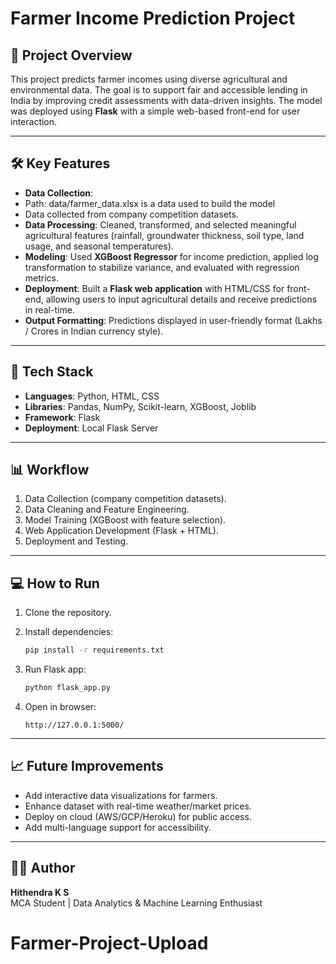 # Farmer Income Prediction Project

## 📌 Project Overview

This project predicts farmer incomes using diverse agricultural and
environmental data. The goal is to support fair and accessible lending
in India by improving credit assessments with data-driven insights. The
model was deployed using **Flask** with a simple web-based front-end for
user interaction.

------------------------------------------------------------------------

## 🛠️ Key Features

-   **Data Collection**:
-   Path: data/farmer_data.xlsx is a data used to build the model
-   Data collected from company competition
    datasets.
-   **Data Processing**: Cleaned, transformed, and selected meaningful
    agricultural features (rainfall, groundwater thickness, soil type,
    land usage, and seasonal temperatures).
-   **Modeling**: Used **XGBoost Regressor** for income prediction,
    applied log transformation to stabilize variance, and evaluated with
    regression metrics.
-   **Deployment**: Built a **Flask web application** with HTML/CSS for
    front-end, allowing users to input agricultural details and receive
    predictions in real-time.
-   **Output Formatting**: Predictions displayed in user-friendly format
    (Lakhs / Crores in Indian currency style).

------------------------------------------------------------------------

## 🚀 Tech Stack

-   **Languages**: Python, HTML, CSS
-   **Libraries**: Pandas, NumPy, Scikit-learn, XGBoost, Joblib
-   **Framework**: Flask
-   **Deployment**: Local Flask Server

------------------------------------------------------------------------

## 📊 Workflow

1.  Data Collection (company competition datasets).
2.  Data Cleaning and Feature Engineering.
3.  Model Training (XGBoost with feature selection).
4.  Web Application Development (Flask + HTML).
5.  Deployment and Testing.

------------------------------------------------------------------------

## 💻 How to Run

1.  Clone the repository.

2.  Install dependencies:

    ``` bash
    pip install -r requirements.txt
    ```

3.  Run Flask app:

    ``` bash
    python flask_app.py
    ```

4.  Open in browser:

        http://127.0.0.1:5000/

------------------------------------------------------------------------

## 📈 Future Improvements

-   Add interactive data visualizations for farmers.
-   Enhance dataset with real-time weather/market prices.
-   Deploy on cloud (AWS/GCP/Heroku) for public access.
-   Add multi-language support for accessibility.

------------------------------------------------------------------------

## 👨‍💻 Author

**Hithendra K S**\
MCA Student \| Data Analytics & Machine Learning Enthusiast
# Farmer-Project-Upload
